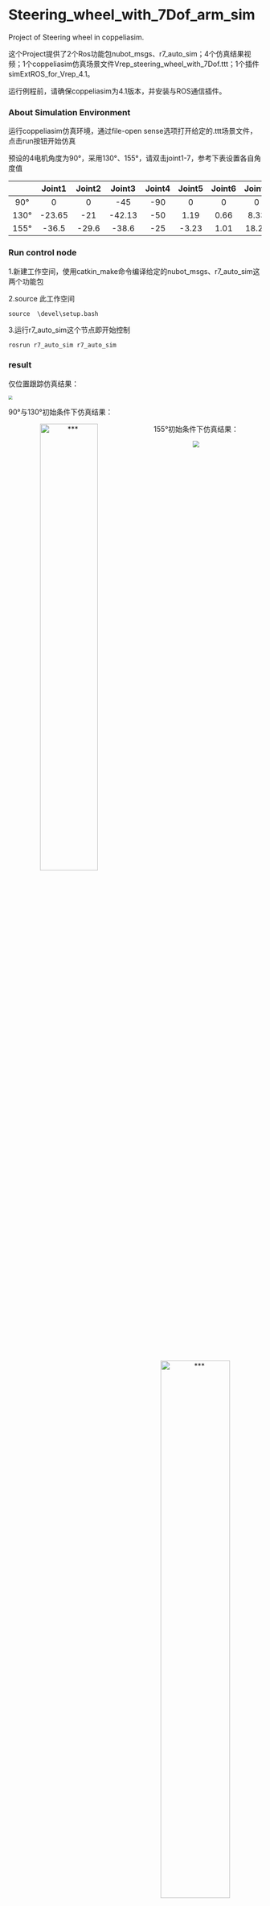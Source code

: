 # Steering_wheel_with_7Dof_arm_sim
Project of Steering wheel in coppeliasim.

这个Project提供了2个Ros功能包nubot_msgs、r7_auto_sim；4个仿真结果视频；1个coppeliasim仿真场景文件Vrep_steering_wheel_with_7Dof.ttt；1个插件simExtROS_for_Vrep_4.1。



运行例程前，请确保coppeliasim为4.1版本，并安装与ROS通信插件。

### About Simulation Environment

运行coppeliasim仿真环境，通过file-open sense选项打开给定的.ttt场景文件，点击run按钮开始仿真

预设的4电机角度为90°，采用130°、155°，请双击joint1-7，参考下表设置各自角度值

|      | Joint1 | Joint2 | Joint3 | Joint4 | Joint5 | Joint6 | Joint7 |
| :--: | :----: | :----: | :----: | :----: | :----: | :----: | :----: |
| 90°  |   0    |   0    |  -45   |  -90   |   0    |   0    |   0    |
| 130° | -23.65 |  -21   | -42.13 |  -50   |  1.19  |  0.66  |  8.33  |
| 155° | -36.5  | -29.6  | -38.6  |  -25   | -3.23  |  1.01  | 18.29  |



### Run control node

1.新建工作空间，使用catkin_make命令编译给定的nubot_msgs、r7_auto_sim这两个功能包

2.source 此工作空间

```
source  \devel\setup.bash 
```

3.运行r7_auto_sim这个节点即开始控制

```
rosrun r7_auto_sim r7_auto_sim
```

### result
仅位置跟踪仿真结果：

<img src="README.assets/90%C2%B0%20only%20pos_tracking.gif" style="zoom:50%;" />

90°与130°初始条件下仿真结果：

<center class="half">
<img ![1] src="README.assets/90°result.gif" width = "47.7%" alt="***" align=left />
<img ![2] src="README.assets/130°result.gif" width = "52.3%"  alt="***" align=right />
<center>



155°初始条件下仿真结果：

<img src="README.assets/155%C2%B0result.gif" style="zoom: 80%;" />